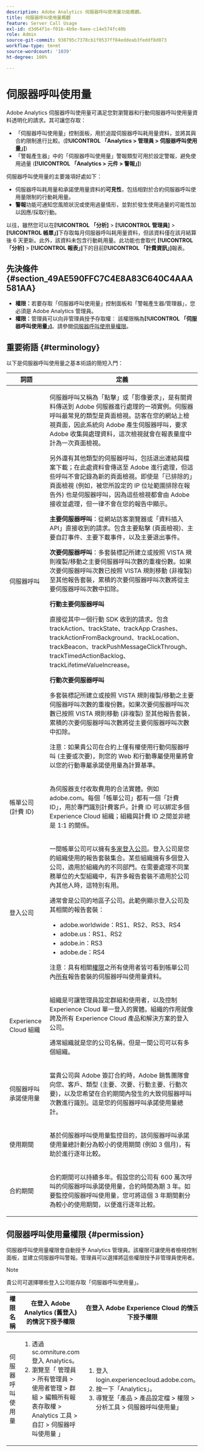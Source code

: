 ```yaml
---
description: Adobe Analytics 伺服器呼叫使用量功能概觀。
title: 伺服器呼叫使用量概觀
feature: Server Call Usage
exl-id: d3d64f1e-f01b-4b9e-9aee-c14e574fc40b
role: Admin
source-git-commit: 938795c7378cb1f0537ff84eddeab3feddf8d073
workflow-type: tm+mt
source-wordcount: '1039'
ht-degree: 100%

---
```


# 伺服器呼叫使用量

Adobe Analytics 伺服器呼叫使用量可滿足您對瀏覽器和行動伺服器呼叫使用量資料透明化的請求。其可讓您存取：

* 「伺服器呼叫使用量」控制面板，用於追蹤伺服器呼叫耗用量資料，並將其與合約限制進行比較。(**[!UICONTROL 「Analytics > 管理員 > 伺服器呼叫使用量」]**)
* 「警報產生器」中的「伺服器呼叫使用量」警報類型可用於設定警報，避免使用過量 (**[!UICONTROL 「Analytics > 元件 > 警報」]**)

伺服器呼叫使用量的主要幾項好處如下：

* 伺服器呼叫耗用量和承諾使用量資料的&#x200B;**可見性**，包括相對於合約伺服器呼叫使用量限制的行動耗用量。
* **警報**&#x200B;功能可通知您風險狀況或使用過量情形，並對於發生使用過量的可能性加以因應/採取行動。

以往，雖然您可以在&#x200B;**[!UICONTROL 「分析]** > **[!UICONTROL 管理員]** > **[!UICONTROL 帳單」]**&#x200B;下存取每月伺服器呼叫耗用量資料，但該資料僅在該月結算後 6 天更新。此外，該資料未包含行動耗用量。此功能也會取代 **[!UICONTROL 「分析]** > **[!UICONTROL 報表」]**&#x200B;下的目前&#x200B;**[!UICONTROL 「計費資訊」]**&#x200B;報表。

## 先決條件 {#section_49AE590FFC7C4E8A83C640C4AAA581AA}

* **權限：**&#x200B;若要存取「伺服器呼叫使用量」控制面板和「警報產生器/管理器」，您必須是 Adobe Analytics 管理員。
* **權限：**&#x200B;管理員可以向非管理員授予存取權： 該權限稱為&#x200B;**[!UICONTROL 「伺服器呼叫使用量」]**。請參閱[伺服器呼叫使用量權限](/help/admin/admin/c-server-call-usage/overage-overview.md#section_FCC58EB635954A32990D4E67B52B4369)。

## 重要術語 {#terminology}

以下是伺服器呼叫使用量之基本術語的簡短入門：

<table id="table_4E97F85F13344A2C962FA4FA5A51642E"> 
 <thead> 
  <tr> 
   <th colname="col1" class="entry"> 詞語 </th> 
   <th colname="col2" class="entry"> 定義 </th> 
  </tr> 
 </thead>
 <tbody> 
  <tr> 
   <td colname="col1"> <p>伺服器呼叫 </p> </td> 
   <td colname="col2"> <p>伺服器呼叫又稱為「點擊」或「影像要求」，是有關資料傳送到 Adobe 伺服器進行處理的一項實例。伺服器呼叫最常見的類型是頁面檢視。訪客在您的網站上檢視頁面，因此系統向 Adobe 產生伺服器呼叫，要求 Adobe 收集與處理資料，這次檢視就會在報表量度中計為一次頁面檢視。 </p> <p>另外還有其他類型的伺服器呼叫，包括退出連結與檔案下載；在此處資料會傳送至 Adobe 進行處理，但這些呼叫不會記錄為新的頁面檢視。即使是「已排除的」頁面檢視 (例如，被您所設定的 IP 位址範圍排除在報告外) 也是伺服器呼叫，因為這些檢視都會由 Adobe 接收並處理，但一律不會在您的報告中顯示。 </p> <p><b>主要伺服器呼叫</b>：從網站訪客瀏覽器或「資料插入 API」直接收到的請求。包含主要點擊 (頁面檢視)、主要自訂事件、主要下載事件，以及主要退出事件。 </p> <p><b>次要伺服器呼叫</b>：多套裝標記所建立或按照 VISTA 規則複製/移動之主要伺服器呼叫次數的重複份數。如果次要伺服器呼叫次數已按照 VISTA 規則移動 (非複製) 至其他報告套裝，累積的次要伺服器呼叫次數將從主要伺服器呼叫次數中扣除。 </p> <p><b>行動主要伺服器呼叫</b> </p> <p>直接從其中一個行動 SDK 收到的請求。包含 trackAction、trackState、trackApp Crashes、trackActionFromBackground、trackLocation、trackBeacon、trackPushMessageClickThrough、trackTimedActionBacklog、trackLifetimeValueIncrease。</p> <p><b>行動次要伺服器呼叫</b> </p> <p>多套裝標記所建立或按照 VISTA 規則複製/移動之主要伺服器呼叫次數的重複份數。如果次要伺服器呼叫次數已按照 VISTA 規則移動 (非複製) 至其他報告套裝，累積的次要伺服器呼叫次數將從主要伺服器呼叫次數中扣除。 </p> <p>注意：如果貴公司在合約上僅有權使用行動伺服器呼叫 (主要或次要)，則您的 Web 和行動專屬使用量將會以您的行動專屬承諾使用量為計算基準。 </p> </td> 
  </tr> 
  <tr> 
   <td colname="col1"> <p>帳單公司 (計費 ID) </p> </td> 
   <td colname="col2"> <p>為伺服器支付收取費用的合法實體。例如 adobe.com。每個「帳單公司」都有一個「計費 ID」，用於專門識別計費客戶。計費 ID 可以綁定多個 Experience Cloud 組織；組織與計費 ID 之間並非總是 1:1 的關係。 </p> </td> 
  </tr> 
  <tr> 
   <td colname="col1"> <p>登入公司 </p> </td> 
   <td colname="col2"> <p>一間帳單公司可以擁有<a href="https://helpx.adobe.com/tw/analytics/kb/multiple-login-companies.html">多家登入公司</a>。登入公司是您的組織使用的報告套裝集合。某些組織擁有多個登入公司，適用於組織內的不同部門。在需要處理不同業務單位的大型組織中，有許多報告套裝不適用於公司內其他人時，這特別有用。 </p> <p>通常會是公司的地區子公司。此範例顯示登入公司及其相關的報告套裝： </p> 
    <ul id="ul_8C756C7972D04F5E89D6E32BB06D26C3"> 
     <li id="li_EA6257FED7854B6FAA071926D0F8A07C">adobe.worldwide：RS1、RS2、RS3、RS4 </li> 
     <li id="li_3EAFB556849E4CCC9D96D5A3492EC898">adobe.us：RS1、RS2 </li> 
     <li id="li_572FFB3F4BF545BDB13102D82CE5E50C">adobe.in：RS3 </li> 
     <li id="li_B6ACBA35E18A427AA83F76BD38E502D7">adobe.de：RS4 </li> 
    </ul> <p>注意：具有相關<u>權限</u>之所有使用者皆可看到帳單公司內<a href="/help/admin/admin/c-server-call-usage/overage-overview.md#section_FCC58EB635954A32990D4E67B52B4369">所有</a>報告套裝的伺服器呼叫使用量資料。 </p> </td> 
  </tr> 
  <tr> 
   <td colname="col1"> <p>Experience Cloud 組織 </p> </td> 
   <td colname="col2"> <p> 組織是可讓管理員設定群組和使用者，以及控制 Experience Cloud 單一登入的實體。組織的作用就像跨及所有 Experience Cloud 產品和解決方案的登入公司。 </p> <p>通常組織就是您的公司名稱，但是一間公司可以有多個組織。 </p> </td> 
  </tr> 
  <tr> 
   <td colname="col1"> <p>伺服器呼叫承諾使用量 </p> </td> 
   <td colname="col2"> <p>當貴公司與 Adobe 簽訂合約時，Adobe 銷售團隊會向您、客戶、類型 (主要、次要、行動主要、行動次要)，以及您希望在合約期間內發生的大致伺服器呼叫次數進行識別。這是您的伺服器呼叫承諾使用量總計。 </p> </td> 
  </tr> 
  <tr> 
   <td colname="col1"> <p>使用期間 </p> </td> 
   <td colname="col2"> <p>基於伺服器呼叫使用量監控目的，該伺服器呼叫承諾使用量總計劃分為較小的使用期間 (例如 3 個月)，有助於進行逐年比較。 </p> </td> 
  </tr> 
  <tr> 
   <td colname="col1"> <p>合約期間 </p> </td> 
   <td colname="col2"> <p>合約期間可以持續多年。假設您的公司有 600 萬次呼叫的伺服器呼叫承諾使用量，合約時間為期 3 年。如要監控伺服器呼叫使用量，您可將這個 3 年期間劃分為較小的使用期間，以便進行逐年比較。 </p> </td> 
  </tr> 
 </tbody> 
</table>

## 伺服器呼叫使用量權限 {#permission}

伺服器呼叫使用量權限會自動授予 Analytics 管理員。該權限可讓使用者檢視控制面板，並建立伺服器呼叫警報。管理員可以選擇將這些權限授予非管理員使用者。

>[!NOTE]
>
>貴公司可選擇哪些登入公司能存取「伺服器呼叫使用量」。

<table id="table_86256AD8B4554F369439A8FDF2F545E1"> 
 <thead> 
  <tr> 
   <th colname="col1" class="entry"> 權限名稱 </th> 
   <th colname="col3" class="entry"> 在登入 Adobe Analytics (舊登入) 的情況下授予權限 </th> 
   <th colname="col4" class="entry"> 在登入 Adobe Experience Cloud 的情況下授予權限 </th> 
  </tr> 
 </thead>
 <tbody> 
  <tr> 
   <td colname="col1"> <p>伺服器呼叫使用量 </p> </td> 
   <td colname="col3"> 
    <ol id="ol_13A984328D264488B7045DC7521A5F55"> 
     <li id="li_ACDA518C7D184084AC1DFA7B38C67314">透過 sc.omniture.com 登入 Analytics。 </li> 
     <li id="li_066D90AB071941C3869EDAFCE981707A">瀏覽至「<span class="ignoretag"> <span class="uicontrol"> 管理員 </span> &gt; <span class="uicontrol"> 所有管理員 </span> &gt; <span class="uicontrol"> 使用者管理 </span> &gt; <span class="uicontrol"> 群組 </span> &gt; <span class="uicontrol"> 編輯所有報表存取權 </span> &gt; <span class="uicontrol"> Analytics 工具 </span> &gt; <span class="uicontrol"> 自訂 </span> &gt; <span class="uicontrol"> 伺服器呼叫使用量 </span> </span>」 </li> 
    </ol> </td> 
   <td colname="col4"> 
    <ol id="ol_518673ED323A4C5993A3B9F4BA09E405"> 
     <li id="li_56FF685A3B454ECEA5F16BB591A60034">登入 login.experiencecloud.adobe.com。</li> 
     <li id="li_FA1AE0F19DEF4AB2AA77B22CCA2995F9">按一下<span class="uicontrol">「Analytics」</span>。 </li> 
     <li id="li_22A4CBB84B5A451780873BBE67E6E6EF">導覽至<span class="ignoretag"><span class="uicontrol">「產品</span> &gt; <span class="uicontrol">產品設定檔</span> &gt; <span class="uicontrol">權限</span> &gt; <span class="uicontrol">分析工具</span> &gt; <span class="uicontrol">伺服器呼叫使用量」</span></span> </li> 
    </ol> </td> 
  </tr> 
 </tbody> 
</table>

